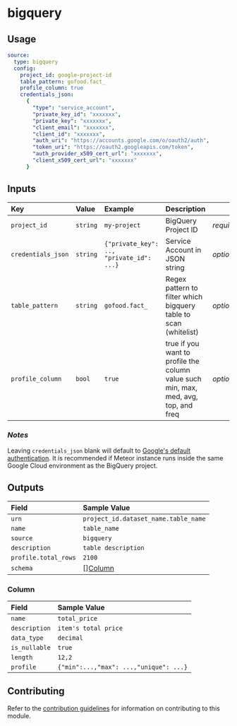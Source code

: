 # bigquery

## Usage
```yaml
source:
  type: bigquery
  config:
    project_id: google-project-id
    table_pattern: gofood.fact_
    profile_column: true
    credentials_json:
      {
        "type": "service_account",
        "private_key_id": "xxxxxxx",
        "private_key": "xxxxxxx",
        "client_email": "xxxxxxx",
        "client_id": "xxxxxxx",
        "auth_uri": "https://accounts.google.com/o/oauth2/auth",
        "token_uri": "https://oauth2.googleapis.com/token",
        "auth_provider_x509_cert_url": "xxxxxxx",
        "client_x509_cert_url": "xxxxxxx"
      }
```
## Inputs
| Key | Value | Example | Description |    |
| :-- | :---- | :------ | :---------- | :- |
| `project_id` | `string` | `my-project` | BigQuery Project ID | *required* |
| `credentials_json` | `string` | `{"private_key": .., "private_id": ...}` | Service Account in JSON string | *optional* |
| `table_pattern` | `string` | `gofood.fact_` | Regex pattern to filter which bigquery table to scan (whitelist) | *optional* |
| `profile_column` | `bool` | `true` | true if you want to profile the column value such min, max, med, avg, top, and freq | *optional* |

### *Notes*
Leaving `credentials_json` blank will default to [Google's default authentication](https://cloud.google.com/docs/authentication/production#automatically). It is recommended if Meteor instance runs inside the same Google Cloud environment as the BigQuery project.

## Outputs
| Field | Sample Value |
| :---- | :---- |
| `urn` | `project_id.dataset_name.table_name` |
| `name` | `table_name` |
| `source` | `bigquery` |
| `description` | `table description` |
| `profile.total_rows` | `2100` |
| `schema` | [][Column](#column) |

### Column
| Field | Sample Value |
| :---- | :---- |
| `name` | `total_price` |
| `description` | `item's total price` |
| `data_type` | `decimal` |
| `is_nullable` | `true` |
| `length` | `12,2` |
| `profile` | `{"min":...,"max": ...,"unique": ...}` |

## Contributing
Refer to the [contribution guidelines](../../../docs/contribute/guide.md#adding-a-new-extractor) for information on contributing to this module.
